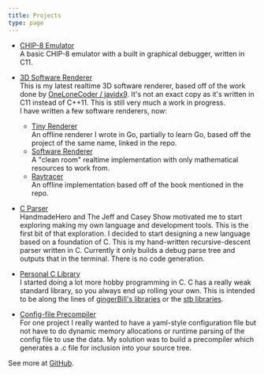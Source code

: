```yaml
---
title: Projects
type: page
---
```

- [CHIP-8 Emulator](https://groovestomp.github.io/chip8/html/index.html)<br/>
  A basic CHIP-8 emulator with a built in graphical debugger, written in C11.

- [3D Software Renderer](https://github.com/GrooveStomp/3dsw)<br/>
  This is my latest realtime 3D software renderer, based off of the work done by [OneLoneCoder / javidx9](https://onelonecoder.com/).
  It's not an exact copy as it's written in C11 instead of C++11.
  This is still very much a work in progress.<br/>
  I have written a few software renderers, now:<br/>
  - [Tiny Renderer](https://github.com/GrooveStomp/tiny-renderer)<br/>
    An offline renderer I wrote in Go, partially to learn Go, based off the project of the same name, linked in the repo.
  - [Software Renderer](https://github.com/GrooveStomp/software-renderer)</br>
    A "clean room" realtime implementation with only mathematical resources to work from.
  - [Raytracer](https://github.com/GrooveStomp/raytracer/tree/master/in_one_weekend)<br/>
    An offline implementation based off of the book mentioned in the repo.

- [C Parser](https://github.com/GrooveStomp/cparser)<br/>
  HandmadeHero and The Jeff and Casey Show motivated me to start exploring
  making my own language and development tools.  This is the first bit of that
  exploration.  I decided to start designing a new language based on a
  foundation of C.  This is my hand-written recursive-descent parser written in
  C. Currently it only builds a debug parse tree and outputs that in the
  terminal.  There is no code generation.

- [Personal C Library](https://github.com/GrooveStomp/gslibc)<br/>
  I started doing a lot more hobby programming in C.  C has a really weak
  standard library, so you always end up rolling your own.  This is intended to
  be along the lines of [gingerBill's
  libraries](https://github.com/gingerBill/gb) or the [stb
  libraries](https://github.com/nothings/stb).

- [Config-file Precompiler](https://github.com/GrooveStomp/gscfg)<br/>
  For one project I really wanted to have a yaml-style configuration file but
  not have to do dynamic memory allocations or runtime parsing of the config
  file to use the data.  My solution was to build a precompiler which generates
  a .c file for inclusion into your source tree.

See more at [GitHub](https://github.com/GrooveStomp).

